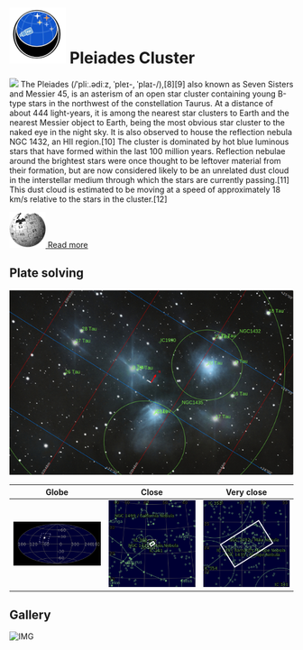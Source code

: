 # ![](..//Imaging//Common/pyl-tiny.png) Pleiades Cluster
![](..//Imaging//JPEG/Pleiades_Cluster+00+co.jpg)
The Pleiades (/ˈpliː.ədiːz, ˈpleɪ-, ˈplaɪ-/),[8][9] also known as Seven Sisters and Messier 45, is an asterism of an open star cluster containing young B-type stars in the northwest of the constellation Taurus. At a distance of about 444 light-years, it is among the nearest star clusters to Earth and the nearest Messier object to Earth, being the most obvious star cluster to the naked eye in the night sky. It is also observed to house the reflection nebula NGC 1432, an HII region.[10] The cluster is dominated by hot blue luminous stars that have formed within the last 100 million years. Reflection nebulae around the brightest stars were once thought to be leftover material from their formation, but are now considered likely to be an unrelated dust cloud in the interstellar medium through which the stars are currently passing.[11] This dust cloud is estimated to be moving at a speed of approximately 18 km/s relative to the stars in the cluster.[12]

[![](..//Imaging//Common/Wikipedia.png) Read more](https://en.wikipedia.org/wiki/Pleiades)
## Plate solving 


![IMG](..//Imaging//HD/Pleiades_Cluster_Annotated.jpg)


| Globe | Close | Very close |
| ----- | ----- | ----- |
|![IMG](..//Imaging//HD/Pleiades_Cluster_Globe.jpg) |![IMG](..//Imaging//HD/Pleiades_Cluster_Close.jpg) |![IMG](..//Imaging//HD/Pleiades_Cluster_Closer.jpg) |

## Gallery
![IMG](..//Imaging//JPEG/Pleiades_Cluster+00+co.jpg) 

